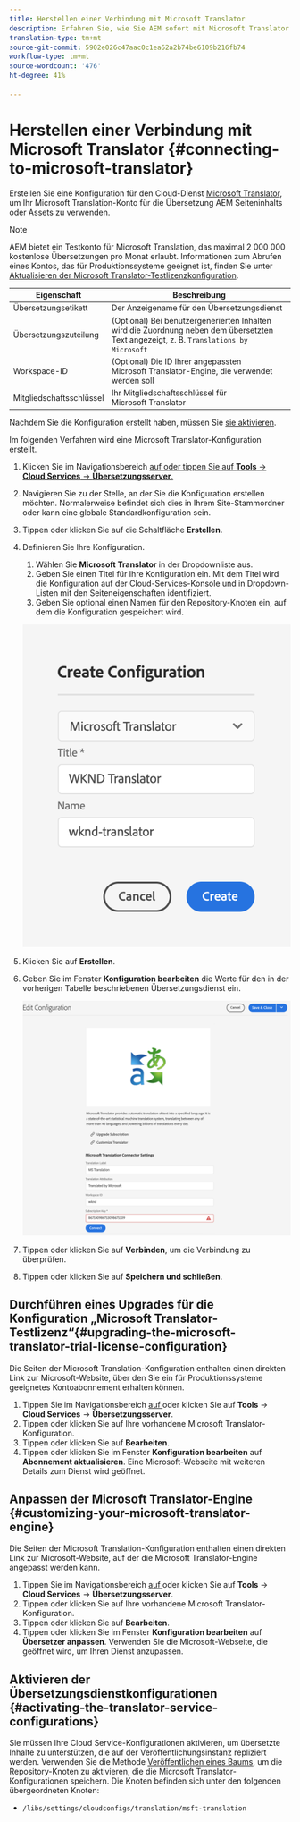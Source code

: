 ```yaml
---
title: Herstellen einer Verbindung mit Microsoft Translator
description: Erfahren Sie, wie Sie AEM sofort mit Microsoft Translator verbinden können, um Ihren Übersetzungs-Workflow zu automatisieren.
translation-type: tm+mt
source-git-commit: 5902e026c47aac0c1ea62a2b74be6109b216fb74
workflow-type: tm+mt
source-wordcount: '476'
ht-degree: 41%

---
```



# Herstellen einer Verbindung mit Microsoft Translator {#connecting-to-microsoft-translator}

Erstellen Sie eine Konfiguration für den Cloud-Dienst [Microsoft Translator](https://hub.microsofttranslator.com), um Ihr Microsoft Translation-Konto für die Übersetzung AEM Seiteninhalts oder Assets zu verwenden.

>[!NOTE]
>
>AEM bietet ein Testkonto für Microsoft Translation, das maximal 2 000 000 kostenlose Übersetzungen pro Monat erlaubt. Informationen zum Abrufen eines Kontos, das für Produktionssysteme geeignet ist, finden Sie unter [Aktualisieren der Microsoft Translator-Testlizenzkonfiguration](#upgrading-the-microsoft-translator-trial-license-configuration).

| Eigenschaft | Beschreibung |
|---|---|
| Übersetzungsetikett | Der Anzeigename für den Übersetzungsdienst |
| Übersetzungszuteilung | (Optional) Bei benutzergenerierten Inhalten wird die Zuordnung neben dem übersetzten Text angezeigt, z. B. `Translations by Microsoft` |
| Workspace-ID | (Optional) Die ID Ihrer angepassten Microsoft Translator-Engine, die verwendet werden soll |
| Mitgliedschaftsschlüssel | Ihr Mitgliedschaftsschlüssel für Microsoft Translator |

Nachdem Sie die Konfiguration erstellt haben, müssen Sie [sie aktivieren](#activating-the-translator-service-configurations).

Im folgenden Verfahren wird eine Microsoft Translator-Konfiguration erstellt.

1. Klicken Sie im Navigationsbereich [auf oder tippen Sie auf **Tools** -> **Cloud Services** -> **Übersetzungsserver**.](/help/sites-cloud/authoring/getting-started/basic-handling.md#first-steps)
1. Navigieren Sie zu der Stelle, an der Sie die Konfiguration erstellen möchten. Normalerweise befindet sich dies in Ihrem Site-Stammordner oder kann eine globale Standardkonfiguration sein.
1. Tippen oder klicken Sie auf die Schaltfläche **Erstellen**.
1. Definieren Sie Ihre Konfiguration.
   1. Wählen Sie **Microsoft Translator** in der Dropdownliste aus.
   1. Geben Sie einen Titel für Ihre Konfiguration ein. Mit dem Titel wird die Konfiguration auf der Cloud-Services-Konsole und in Dropdown-Listen mit den Seiteneigenschaften identifiziert.
   1. Geben Sie optional einen Namen für den Repository-Knoten ein, auf dem die Konfiguration gespeichert wird.

   ![Konvertierungskonfiguration erstellen](../assets/create-translation-config.png)

1. Klicken Sie auf **Erstellen**.
1. Geben Sie im Fenster **Konfiguration bearbeiten** die Werte für den in der vorherigen Tabelle beschriebenen Übersetzungsdienst ein.

   ![Übersetzungskonfiguration bearbeiten](../assets/edit-translation-config.png)

1. Tippen oder klicken Sie auf **Verbinden**, um die Verbindung zu überprüfen.
1. Tippen oder klicken Sie auf **Speichern und schließen**.

## Durchführen eines Upgrades für die Konfiguration „Microsoft Translator-Testlizenz“{#upgrading-the-microsoft-translator-trial-license-configuration}

Die Seiten der Microsoft Translation-Konfiguration enthalten einen direkten Link zur Microsoft-Website, über den Sie ein für Produktionssysteme geeignetes Kontoabonnement erhalten können.

1. Tippen Sie im Navigationsbereich [auf ](/help/sites-cloud/authoring/getting-started/basic-handling.md#first-steps) oder klicken Sie auf **Tools** -> **Cloud Services** -> **Übersetzungsserver**.
1. Tippen oder klicken Sie auf Ihre vorhandene Microsoft Translator-Konfiguration.
1. Tippen oder klicken Sie auf **Bearbeiten**.
1. Tippen oder klicken Sie im Fenster **Konfiguration bearbeiten** auf **Abonnement aktualisieren**. Eine Microsoft-Webseite mit weiteren Details zum Dienst wird geöffnet.

## Anpassen der Microsoft Translator-Engine {#customizing-your-microsoft-translator-engine}

Die Seiten der Microsoft Translation-Konfiguration enthalten einen direkten Link zur Microsoft-Website, auf der die Microsoft Translator-Engine angepasst werden kann.

1. Tippen Sie im Navigationsbereich [auf ](/help/sites-cloud/authoring/getting-started/basic-handling.md#first-steps) oder klicken Sie auf **Tools** -> **Cloud Services** -> **Übersetzungsserver**.
1. Tippen oder klicken Sie auf Ihre vorhandene Microsoft Translator-Konfiguration.
1. Tippen oder klicken Sie auf **Bearbeiten**.
1. Tippen oder klicken Sie im Fenster **Konfiguration bearbeiten** auf **Übersetzer anpassen**. Verwenden Sie die Microsoft-Webseite, die geöffnet wird, um Ihren Dienst anzupassen.

## Aktivieren der Übersetzungsdienstkonfigurationen {#activating-the-translator-service-configurations}

Sie müssen Ihre Cloud Service-Konfigurationen aktivieren, um übersetzte Inhalte zu unterstützen, die auf der Veröffentlichungsinstanz repliziert werden. Verwenden Sie die Methode [Veröffentlichen eines Baums](/help/sites-cloud/authoring/fundamentals/publishing-pages.md#publishing-and-unpublishing-a-tree), um die Repository-Knoten zu aktivieren, die die Microsoft Translator-Konfigurationen speichern. Die Knoten befinden sich unter den folgenden übergeordneten Knoten:

* `/libs/settings/cloudconfigs/translation/msft-translation`
